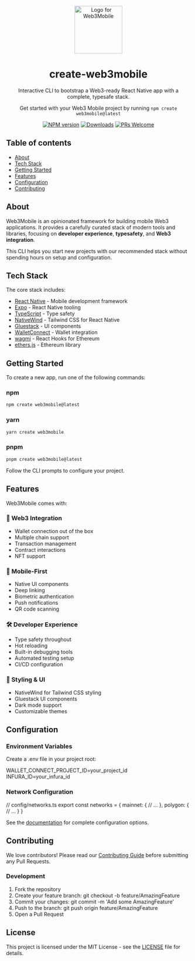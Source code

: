 <p align="center">
 <img src="[your-logo-here]" width="130" alt="Logo for Web3Mobile">
</p>

<h1 align="center">
 create-web3mobile
</h1>

<p align="center">
 Interactive CLI to bootstrap a Web3-ready React Native app with a complete, typesafe stack.
</p>

<p align="center">
 Get started with your Web3 Mobile project by running <code>npm create web3mobile@latest</code>
</p>

<div align="center">

[![NPM version][npm-image]][npm-url]
[![Downloads][downloads-image]][npm-url]
[![PRs Welcome][prs-image]][prs-url]

</div>

## Table of contents

- [About](#about)
- [Tech Stack](#tech-stack)
- [Getting Started](#getting-started)
- [Features](#features)
- [Configuration](#configuration)
- [Contributing](#contributing)

## About

Web3Mobile is an opinionated framework for building mobile Web3 applications. It provides a carefully curated stack of modern tools and libraries, focusing on **developer experience**, **typesafety**, and **Web3 integration**.

This CLI helps you start new projects with our recommended stack without spending hours on setup and configuration.

## Tech Stack

The core stack includes:

- [React Native](https://reactnative.dev) - Mobile development framework
- [Expo](https://expo.dev) - React Native tooling
- [TypeScript](https://typescriptlang.org) - Type safety
- [NativeWind](https://nativewind.dev) - Tailwind CSS for React Native
- [Gluestack](https://gluestack.io/) - UI components
- [WalletConnect](https://walletconnect.com) - Wallet integration
- [wagmi](https://wagmi.sh) - React Hooks for Ethereum
- [ethers.js](https://docs.ethers.org/) - Ethereum library

## Getting Started

To create a new app, run one of the following commands:

### npm

```bash
npm create web3mobile@latest
```

### yarn

```bash
yarn create web3mobile
```

### pnpm

```bash
pnpm create web3mobile@latest
```

Follow the CLI prompts to configure your project.

## Features

Web3Mobile comes with:

### 🔗 Web3 Integration

- Wallet connection out of the box
- Multiple chain support
- Transaction management
- Contract interactions
- NFT support

### 📱 Mobile-First

- Native UI components
- Deep linking
- Biometric authentication
- Push notifications
- QR code scanning

### 🛠 Developer Experience

- Type safety throughout
- Hot reloading
- Built-in debugging tools
- Automated testing setup
- CI/CD configuration

### 🎨 Styling & UI

- NativeWind for Tailwind CSS styling
- Gluestack UI components
- Dark mode support
- Customizable themes

## Configuration

### Environment Variables

Create a .env file in your project root:

WALLET_CONNECT_PROJECT_ID=your_project_id
INFURA_ID=your_infura_id

### Network Configuration

// config/networks.ts
export const networks = {
mainnet: {
// ...
},
polygon: {
// ...
}
}

See the [documentation](your-docs-link) for complete configuration options.

## Contributing

We love contributors! Please read our [Contributing Guide](CONTRIBUTING.md) before submitting any Pull Requests.

### Development

1. Fork the repository
2. Create your feature branch: git checkout -b feature/AmazingFeature
3. Commit your changes: git commit -m 'Add some AmazingFeature'
4. Push to the branch: git push origin feature/AmazingFeature
5. Open a Pull Request

## License

This project is licensed under the MIT License - see the [LICENSE](LICENSE) file for details.

[npm-image]: https://img.shields.io/npm/v/create-web3mobile?color=0b7285&logoColor=0b7285
[npm-url]: https://www.npmjs.com/package/create-web3mobile
[downloads-image]: https://img.shields.io/npm/dm/create-web3mobile?color=364fc7&logoColor=364fc7
[prs-image]: https://img.shields.io/badge/PRs-welcome-brightgreen.svg
[prs-url]: http://makeapullrequest.com
